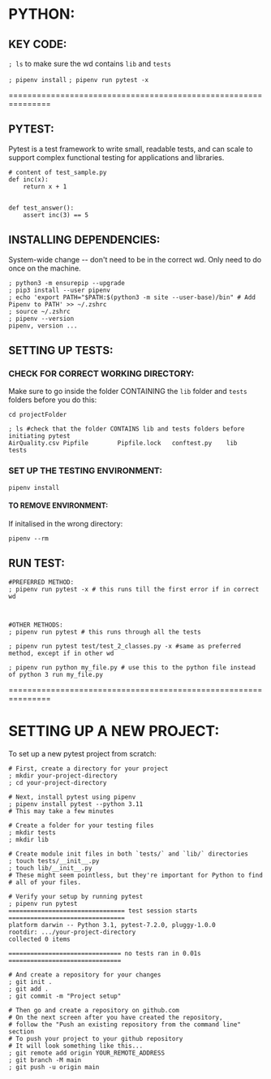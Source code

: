 # PYTHON:
## KEY CODE:

`; ls` to make sure the wd contains `lib` and `tests`

`; pipenv install`
`; pipenv run pytest -x`

===============================================================

## PYTEST:
Pytest is a test framework to write small, readable tests, and can scale to support complex functional testing for applications and libraries.

``` shell
# content of test_sample.py
def inc(x):
    return x + 1


def test_answer():
    assert inc(3) == 5
```


## INSTALLING DEPENDENCIES:

System-wide change -- don't need to be in the correct wd. Only need to do once on the machine.

```
; python3 -m ensurepip --upgrade
; pip3 install --user pipenv
; echo 'export PATH="$PATH:$(python3 -m site --user-base)/bin" # Add Pipenv to PATH' >> ~/.zshrc
; source ~/.zshrc
; pipenv --version
pipenv, version ...
```

## SETTING UP TESTS:

### CHECK FOR CORRECT WORKING DIRECTORY:
Make sure to go inside the folder CONTAINING the `lib` folder and `tests` folders before you do this:

``` shell
cd projectFolder

; ls #check that the folder CONTAINS lib and tests folders before initiating pytest
AirQuality.csv Pipfile        Pipfile.lock   conftest.py    lib            tests
```

### SET UP THE TESTING ENVIRONMENT:

``` shell
pipenv install
```

#### TO REMOVE ENVIRONMENT:

If initalised in the wrong directory:

``` shell
pipenv --rm
```

## RUN TEST:

``` shell
#PREFERRED METHOD:
; pipenv run pytest -x # this runs till the first error if in correct wd



#OTHER METHODS:
; pipenv run pytest # this runs through all the tests

; pipenv run pytest test/test_2_classes.py -x #same as preferred method, except if in other wd

; pipenv run python my_file.py # use this to the python file instead of python 3 run my_file.py

```

===============================================================

# SETTING UP A NEW PROJECT:

To set up a new pytest project from scratch:

```shell
# First, create a directory for your project
; mkdir your-project-directory
; cd your-project-directory

# Next, install pytest using pipenv
; pipenv install pytest --python 3.11
# This may take a few minutes

# Create a folder for your testing files
; mkdir tests
; mkdir lib

# Create module init files in both `tests/` and `lib/` directories
; touch tests/__init__.py
; touch lib/__init__.py
# These might seem pointless, but they're important for Python to find
# all of your files.

# Verify your setup by running pytest
; pipenv run pytest
================================ test session starts ================================
platform darwin -- Python 3.1, pytest-7.2.0, pluggy-1.0.0
rootdir: .../your-project-directory
collected 0 items

=============================== no tests ran in 0.01s ===============================

# And create a repository for your changes
; git init .
; git add .
; git commit -m "Project setup"

# Then go and create a repository on github.com
# On the next screen after you have created the repository,
# follow the "Push an existing repository from the command line" section
# To push your project to your github repository
# It will look something like this...
; git remote add origin YOUR_REMOTE_ADDRESS
; git branch -M main
; git push -u origin main
```
